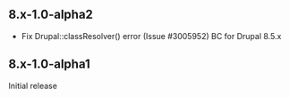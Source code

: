 ## 8.x-1.0-alpha2
 * Fix Drupal::classResolver() error (Issue #3005952)
   BC for Drupal 8.5.x

## 8.x-1.0-alpha1
Initial release
